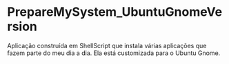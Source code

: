 PrepareMySystem_UbuntuGnomeVersion
==================================

Aplicação construída em ShellScript que instala várias aplicações que fazem parte do meu dia a dia. Ela está customizada para o Ubuntu Gnome.
